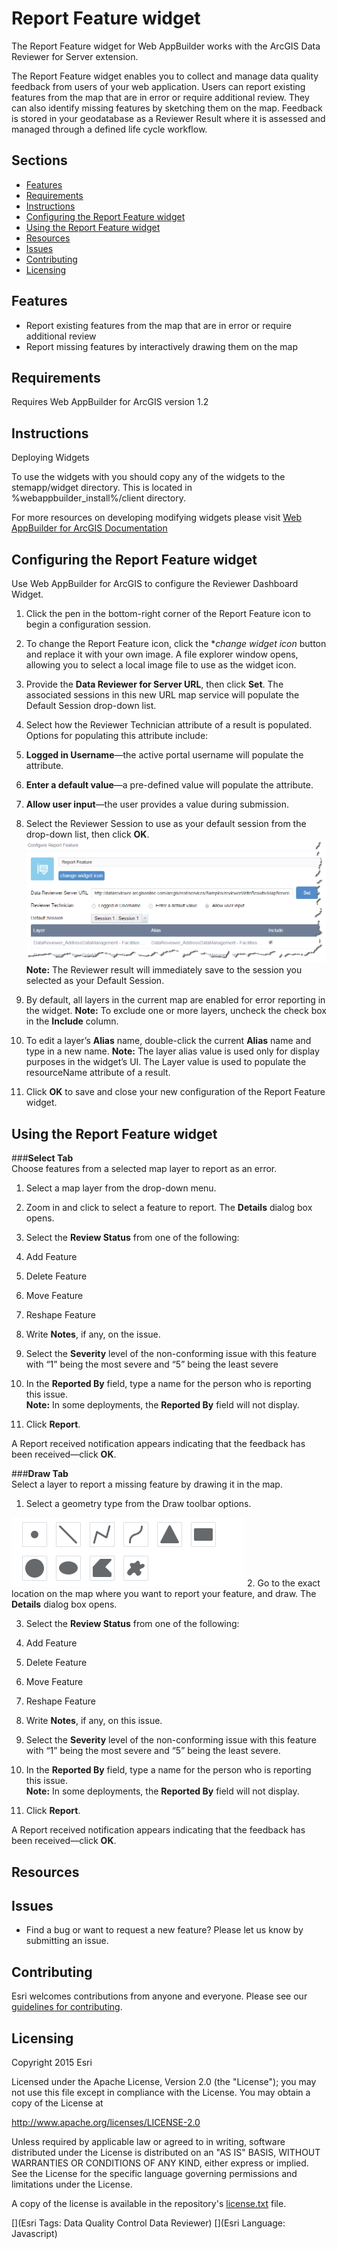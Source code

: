 # Report Feature widget
The Report Feature widget for Web AppBuilder works with the ArcGIS Data Reviewer for Server extension.

The Report Feature widget enables you to collect and manage data quality feedback from users of your web application. Users can report existing features from the map that are in error or require additional review. They can also identify missing features by sketching them on the map. Feedback is stored in your geodatabase as a Reviewer Result where it is assessed and managed through a defined life cycle workflow.

## Sections

* [Features](#features)
* [Requirements](#requirements)
* [Instructions](#instructions)
* [Configuring the Report Feature widget]()
* [Using the Report Feature widget]()
* [Resources](#resources)
* [Issues](#issues)
* [Contributing](#contributing)
* [Licensing](#licensing)

## Features
* Report existing features from the map that are in error or require additional review
* Report missing features by interactively drawing them on the map

## Requirements
Requires Web AppBuilder for ArcGIS version 1.2

## Instructions
Deploying Widgets

To use the widgets with you should copy any of the widgets to the stemapp/widget directory. This is located in %webappbuilder_install%/client directory.

For more resources on developing modifying widgets please visit
[Web AppBuilder for ArcGIS Documentation](http://doc.arcgis.com/en/web-appbuilder/)

## Configuring the Report Feature widget

Use Web AppBuilder for ArcGIS to configure the Reviewer Dashboard Widget.

1.	Click the pen in the bottom-right corner of the Report Feature icon to begin a configuration session.

2.	To change the Report Feature icon, click the **change widget icon* button and replace it with your own image. A file explorer window opens, allowing you to select a local image file to use as the widget icon.

3.	Provide the **Data Reviewer for Server URL**, then click **Set**.
The associated sessions in this new URL map service will populate the Default Session drop-down list.

4.	Select how the Reviewer Technician attribute of a result is populated. Options for populating this attribute include: 
  1.	**Logged in Username**—the active portal username will populate the attribute.
  2.	**Enter a default value**—a pre-defined value will populate the attribute.
  3.	**Allow user input**—the user provides a value during submission.

5.	Select the Reviewer Session to use as your default session from the drop-down list, then click **OK**.
![Configure Report Feature screenshot](./Screenshots/ReportFeatureConfigurationScreenshot.png)   
**Note:** The Reviewer result will immediately save to the session you selected as your Default Session.

6.	By default, all layers in the current map are enabled for error reporting in the widget.
**Note:** To exclude one or more layers, uncheck the check box in the **Include** column.

7.	To edit a layer’s **Alias** name, double-click the current **Alias** name and type in a new name. 
**Note:** The layer alias value is used only for display purposes in the widget’s UI. The Layer value is used to populate the resourceName attribute of a result.

8.	Click **OK** to save and close your new configuration of the Report Feature widget.

## Using the Report Feature widget
###**Select Tab**   
Choose features from a selected map layer to report as an error.

1.	Select a map layer from the drop-down menu.

2.	Zoom in and click to select a feature to report. The **Details** dialog box opens.

3.	Select the **Review Status** from one of the following:
  1.	Add Feature
  2.	Delete Feature
  3.	Move Feature
  4.	Reshape Feature

4.	Write **Notes**, if any, on the issue.

5.	Select the **Severity** level of the non-conforming issue with this feature with “1” being the most severe and “5” being the least severe

6.	In the **Reported By** field, type a name for the person who is reporting this issue.   
**Note:** In some deployments, the **Reported By** field will not display.

7.	Click **Report**.

A Report received notification appears indicating that the feedback has been received&mdash;click **OK**. 

###**Draw Tab**   
Select a layer to report a missing feature by drawing it in the map.

1.	Select a geometry type from the Draw toolbar options.

  ![Missing Feature Toolbar screenshot](./Screenshots/ReportFeatureDrawToolbarScreenshot.png)
2.	Go to the exact location on the map where you want to report your feature, and draw. The **Details** dialog box opens.

3.	Select the **Review Status** from one of the following:
  1.	Add Feature
  2.	Delete Feature
  3.	Move Feature
  4.	Reshape Feature

4.	Write **Notes**, if any, on this issue.

5.	Select the **Severity** level of the non-conforming issue with this feature with “1” being the most severe and “5” being the least severe.

6.	In the **Reported By** field, type a name for the person who is reporting this issue.   
**Note:** In some deployments, the **Reported By** field will not display.

7.	Click **Report**.

A Report received notification appears indicating that the feedback has been received&mdash;click **OK**. 

## Resources

## Issues
* Find a bug or want to request a new feature?  Please let us know by submitting an issue.

## Contributing
Esri welcomes contributions from anyone and everyone. Please see our [guidelines for contributing](https://github.com/esri/contributing).


## Licensing
Copyright 2015 Esri

Licensed under the Apache License, Version 2.0 (the "License");
you may not use this file except in compliance with the License.
You may obtain a copy of the License at

   http://www.apache.org/licenses/LICENSE-2.0

Unless required by applicable law or agreed to in writing, software
distributed under the License is distributed on an "AS IS" BASIS,
WITHOUT WARRANTIES OR CONDITIONS OF ANY KIND, either express or implied.
See the License for the specific language governing permissions and
limitations under the License.

A copy of the license is available in the repository's
[license.txt](../LICENSE) file.

[](Esri Tags: Data Quality Control Data Reviewer)
[](Esri Language: Javascript)
